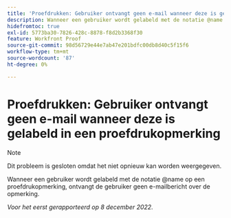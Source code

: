 ```yaml
---
title: 'Proefdrukken: Gebruiker ontvangt geen e-mail wanneer deze is gelabeld in een proefdrukopmerking.'''
description: Wanneer een gebruiker wordt gelabeld met de notatie @name op een proefdrukopmerking, ontvangt de gebruiker geen e-mailbericht over de opmerking.
hidefromtoc: true
exl-id: 5773ba30-7826-428c-8878-f8d2b3368f30
feature: Workfront Proof
source-git-commit: 98d56729e44e7ab47e201bdfc00db8d40c5f15f6
workflow-type: tm+mt
source-wordcount: '87'
ht-degree: 0%

---
```


# Proefdrukken: Gebruiker ontvangt geen e-mail wanneer deze is gelabeld in een proefdrukopmerking

>[!NOTE]
>
>Dit probleem is gesloten omdat het niet opnieuw kan worden weergegeven.

Wanneer een gebruiker wordt gelabeld met de notatie @name op een proefdrukopmerking, ontvangt de gebruiker geen e-mailbericht over de opmerking.

_Voor het eerst gerapporteerd op 8 december 2022._
